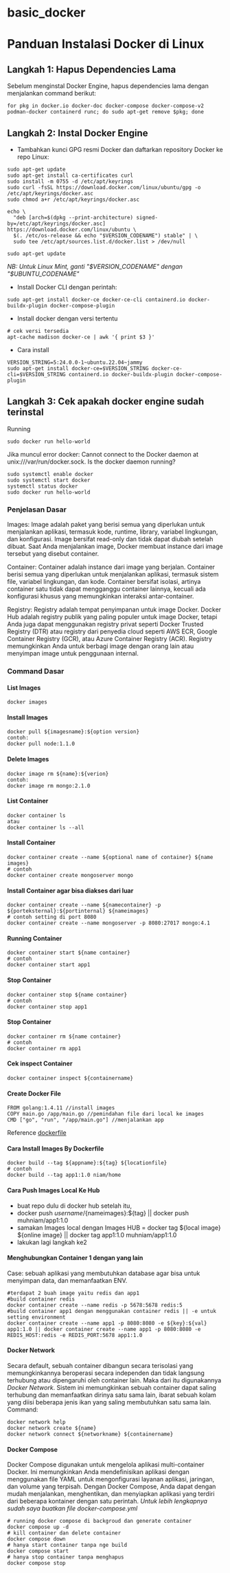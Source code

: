 # basic_docker
# Panduan Instalasi Docker di Linux

## Langkah 1: Hapus Dependencies Lama
Sebelum menginstal Docker Engine, hapus dependencies lama dengan menjalankan command berikut:
```
for pkg in docker.io docker-doc docker-compose docker-compose-v2 podman-docker containerd runc; do sudo apt-get remove $pkg; done
```

## Langkah 2: Instal Docker Engine
- Tambahkan kunci GPG resmi Docker dan daftarkan repository Docker ke repo Linux:
```
sudo apt-get update
sudo apt-get install ca-certificates curl
sudo install -m 0755 -d /etc/apt/keyrings
sudo curl -fsSL https://download.docker.com/linux/ubuntu/gpg -o /etc/apt/keyrings/docker.asc
sudo chmod a+r /etc/apt/keyrings/docker.asc

echo \
  "deb [arch=$(dpkg --print-architecture) signed-by=/etc/apt/keyrings/docker.asc] https://download.docker.com/linux/ubuntu \
  $(. /etc/os-release && echo "$VERSION_CODENAME") stable" | \
  sudo tee /etc/apt/sources.list.d/docker.list > /dev/null

sudo apt-get update
```
 *NB: Untuk Linux Mint, ganti "$VERSION_CODENAME" dengan "$UBUNTU_CODENAME"*
 - Install Docker CLI dengan perintah:
```
sudo apt-get install docker-ce docker-ce-cli containerd.io docker-buildx-plugin docker-compose-plugin
```
- Install docker dengan versi tertentu
```
# cek versi tersedia
apt-cache madison docker-ce | awk '{ print $3 }'
```
- Cara install
```
VERSION_STRING=5:24.0.0-1~ubuntu.22.04~jammy
sudo apt-get install docker-ce=$VERSION_STRING docker-ce-cli=$VERSION_STRING containerd.io docker-buildx-plugin docker-compose-plugin
```

## Langkah 3: Cek apakah docker engine sudah terinstal
Running
``` 
sudo docker run hello-world
```
Jika muncul error docker: Cannot connect to the Docker daemon at unix:///var/run/docker.sock. Is the docker daemon running?
```
sudo systemctl enable docker
sudo systemctl start docker
systemctl status docker
sudo docker run hello-world
```
### Penjelasan Dasar
Images: Image adalah paket yang berisi semua yang diperlukan untuk menjalankan aplikasi, termasuk kode, runtime, library, variabel lingkungan, dan konfigurasi. Image bersifat read-only dan tidak dapat diubah setelah dibuat. Saat Anda menjalankan image, Docker membuat instance dari image tersebut yang disebut container.

Container: Container adalah instance dari image yang berjalan. Container berisi semua yang diperlukan untuk menjalankan aplikasi, termasuk sistem file, variabel lingkungan, dan kode. Container bersifat isolasi, artinya container satu tidak dapat mengganggu container lainnya, kecuali ada konfigurasi khusus yang memungkinkan interaksi antar-container.

Registry: Registry adalah tempat penyimpanan untuk image Docker. Docker Hub adalah registry publik yang paling populer untuk image Docker, tetapi Anda juga dapat menggunakan registry privat seperti Docker Trusted Registry (DTR) atau registry dari penyedia cloud seperti AWS ECR, Google Container Registry (GCR), atau Azure Container Registry (ACR). Registry memungkinkan Anda untuk berbagi image dengan orang lain atau menyimpan image untuk penggunaan internal.
### Command Dasar

#### List Images
```
docker images
```
#### Install Images
```
docker pull ${imagesname}:${option version}
contoh:
docker pull node:1.1.0
```
#### Delete Images
```
docker image rm ${name}:${verion}
contoh:
docker image rm mongo:2.1.0
```
#### List Container
```
docker container ls
atau
docker container ls --all
```
#### Install Container
```
docker container create --name ${optional name of container} ${name images}
# contoh
docker container create mongoserver mongo
```
#### Install Container agar bisa diakses dari luar
```
docker container create --name ${namecontainer} -p ${porteksternal}:${portinternal} ${nameimages}
# contoh setting di port 8080
docker container create --name mongoserver -p 8080:27017 mongo:4.1
```
#### Running Container
```
docker container start ${name container}
# contoh
docker container start app1
```
#### Stop Container
```
docker container stop ${name container}
# contoh
docker container stop app1
```

#### Stop Container
```
docker container rm ${name container}
# contoh
docker container rm app1
```
#### Cek inspect Container
```
docker container inspect ${containername}
```
#### Create Docker File
```
FROM golang:1.4.11 //install images
COPY main.go /app/main.go //pemindahan file dari local ke images
CMD ["go", "run", "/app/main.go"] //menjalankan app
```
Reference [dockerfile](https://docs.docker.com/engine/reference/builder/)

#### Cara Install Images By Dockerfile
```
docker build --tag ${appname}:${tag} ${locationfile}
# contoh
docker build --tag app1:1.0 niam/home
```
#### Cara Push Images Local Ke Hub
- buat repo dulu di docker hub setelah itu,
- docker push ${username}/${nameimages}:${tag} || docker push muhniam/app1:1.0
- samakan Images local dengan Images HUB = docker tag ${local image} ${online image} || docker tag app1:1.0 muhniam/app1:1.0
- lakukan lagi langkah ke2

#### Menghubungkan Container 1 dengan yang lain
Case: sebuah aplikasi yang membutuhkan database agar bisa untuk menyimpan data, dan memanfaatkan ENV.
```
#terdapat 2 buah image yaitu redis dan app1
#build container redis
docker container create --name redis -p 5678:5678 redis:5
#build container app1 dengan menggunakan container redis || -e untuk setting environment
docker container create --name app1 -p 8080:8080 -e ${key}:${val} app1:1.0 || docker container create --name app1 -p 8080:8080 -e REDIS_HOST:redis -e REDIS_PORT:5678 app1:1.0
```
#### Docker Network
Secara default, sebuah container dibangun secara terisolasi yang memungkinkannya beroperasi secara independen dan tidak langsung terhubung atau dipengaruhi oleh container lain. Maka dari itu digunakannya *Docker Network*. Sistem ini memungkinkan sebuah container dapat saling terhubung dan memanfaatkan dirinya satu sama lain, ibarat sebuah kolam yang diisi beberapa jenis ikan yang saling membutuhkan satu sama lain.
Command:
```
docker network help
docker network create ${name}
docker network connect ${networkname} ${containername}
```
#### Docker Compose
Docker Compose digunakan untuk mengelola aplikasi multi-container Docker. Ini memungkinkan Anda mendefinisikan aplikasi dengan menggunakan file YAML untuk mengonfigurasi layanan aplikasi, jaringan, dan volume yang terpisah. Dengan Docker Compose, Anda dapat dengan mudah menjalankan, menghentikan, dan menyiapkan aplikasi yang terdiri dari beberapa kontainer dengan satu perintah.
*Untuk lebih lengkapnya sudah saya buatkan file docker-compose.yml*
```
# running docker compose di backgroud dan generate container
docker compose up -d
# kill container dan delete container
docker compose down
# hanya start container tanpa nge build
docker compose start
# hanya stop container tanpa menghapus
docker compose stop
```

